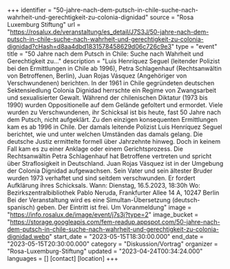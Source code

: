 +++
identifier = "50-jahre-nach-dem-putsch-in-chile-suche-nach-wahrheit-und-gerechtigkeit-zu-colonia-dignidad"
source = "Rosa Luxemburg Stiftung"
url = "https://rosalux.de/veranstaltung/es_detail/J7S3J/50-jahre-nach-dem-putsch-in-chile-suche-nach-wahrheit-und-gerechtigkeit-zu-colonia-dignidad?cHash=d8aa4dbd1831578458629d06c726c9e3"
type = "event"
title = "50 Jahre nach dem Putsch in Chile: Suche nach Wahrheit und Gerechtigkeit zu…"
description = "Luis Henríquez Seguel (leitender Polizist bei den Ermittlungen in Chile ab 1996), Petra Schlagenhauf (Rechtsanwältin von Betroffenen, Berlin), Juan Rojas Vásquez (Angehöriger von Verschwundenen) berichten.
In der 1961 in Chile gegründeten deutschen Sektensiedlung Colonia Dignidad herrschte ein Regime von Zwangsarbeit und sexualisierter Gewalt. Während der chilenischen Diktatur (1973 bis 1990) wurden Oppositionelle auf dem Gelände gefoltert und ermordet. Viele wurden zu Verschwundenen, ihr Schicksal ist bis heute, fast 50 Jahre nach dem Putsch, nicht aufgeklärt.
Zu den einzigen konsequenten Ermittlungen kam es ab 1996 in Chile. Der damals leitende Polizist Luis Henríquez Seguel berichtet, wie und unter welchen Umständen das damals gelang.
Die deutsche Justiz ermittelte formell über Jahrzehnte hinweg. Doch in keinem Fall kam es zu einer Anklage oder einem Gerichtsprozess. Die Rechtsanwältin Petra Schlagenhauf hat Betroffene vertreten und spricht über Straflosigkeit in Deutschland.
Juan Rojas Vásquez ist in der Umgebung der Colonia Dignidad aufgewachsen. Sein Vater und sein ältester Bruder wurden 1973 verhaftet und sind seitdem verschwunden. Er fordert Aufklärung ihres Schicksals.
Wann: Dienstag, 16.5.2023, 18:30h
Wo: Bezirkszentralbibliothek Pablo Neruda, Frankfurter Allee 14 A, 10247 Berlin
Bei der Veranstaltung wird es eine Simultan-Übersetzung (deutsch-spanisch) geben.
Der Eintritt ist frei. Um Voranmeldung"
image = "https://info.rosalux.de/image/event/j7s3j?type=2"
image_bucket = "https://storage.googleapis.com/fem-readup.appspot.com/50-jahre-nach-dem-putsch-in-chile-suche-nach-wahrheit-und-gerechtigkeit-zu-colonia-dignidad.webp"
start_date = "2023-05-15T18:30:00.000"
end_date = "2023-05-15T20:30:00.000"
category = "Diskussion/Vortrag"
organizer = "Rosa-Luxemburg-Stiftung"
updated = "2023-04-24T00:34:24.000"
languages = []
[contact]
[location]
+++